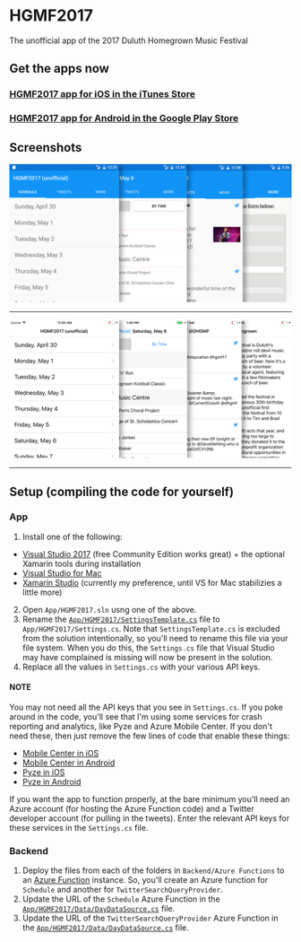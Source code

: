 # HGMF2017
The unofficial app of the 2017 Duluth Homegrown Music Festival

## Get the apps now

### [HGMF2017 app for iOS in the iTunes Store](https://itunes.apple.com/us/app/hgmf2017-unofficial/id1229131015)

### [HGMF2017 app for Android in the Google Play Store](https://play.google.com/store/apps/details?id=com.joesauve.duluthhomegrown2017)

## Screenshots

![](Screenshots/featureimage.png)

<hr>

![](Screenshots/featureimage-IOS.png)

<hr>

## Setup (compiling the code for yourself)

### App
1. Install one of the following: 
  - [Visual Studio 2017](https://www.visualstudio.com/downloads/) (free Community Edition works great) + the optional Xamarin tools during installation
  - [Visual Studio for Mac](https://www.visualstudio.com/vs/visual-studio-mac/)
  - [Xamarin Studio](https://www.xamarin.com/download) (currently my preference, until VS for Mac stabilizies a little more)
2. Open `App/HGMF2017.sln` usng one of the above.
2. Rename the [`App/HGMF2017/SettingsTemplate.cs`](https://github.com/jsauve/HGMF2017/blob/6a3a991056ab4ac1f7f03732ad21a6a800f48dfb/App/HGMF2017/SettingsTemplate.cs) file to `App/HGMF2017/Settings.cs`. Note that `SettingsTemplate.cs` is excluded from the solution intentionally, so you'll need to rename this file via your file system. When you do this, the `Settings.cs` file that Visual Studio may have complained is missing will now be present in the solution.
3. Replace all the values in `Settings.cs` with your various API keys. 

#### NOTE
You may not need all the API keys that you see in `Settings.cs`. If you poke around in the code, you'll see that I'm using some services for crash reporting and analytics, like Pyze and Azure Mobile Center. If you don't need these, then just remove the few lines of code that enable these things:
- [Mobile Center in iOS](https://github.com/jsauve/HGMF2017/blob/6a3a991056ab4ac1f7f03732ad21a6a800f48dfb/App/HGMF2017.iOS/AppDelegate.cs#L19)
- [Mobile Center in Android](https://github.com/jsauve/HGMF2017/blob/6a3a991056ab4ac1f7f03732ad21a6a800f48dfb/App/HGMF2017.Droid/MainActivity.cs#L21)
- [Pyze in iOS](https://github.com/jsauve/HGMF2017/blob/6a3a991056ab4ac1f7f03732ad21a6a800f48dfb/App/HGMF2017.iOS/AppDelegate.cs#L38)
- [Pyze in Android](https://github.com/jsauve/HGMF2017/blob/6a3a991056ab4ac1f7f03732ad21a6a800f48dfb/App/HGMF2017.Droid/MainActivity.cs#L22)

If you want the app to function properly, at the bare minimum you'll need an Azure account (for hosting the Azure Function code) and a Twitter developer account (for pulling in the tweets). Enter the relevant API keys for these services in the `Settings.cs` file.


### Backend
1. Deploy the files from each of the folders in `Backend/Azure Functions` to an [Azure Function](https://azure.microsoft.com/en-us/services/functions/) instance. So, you'll create an Azure function for `Schedule` and another for `TwitterSearchQueryProvider`.
2. Update the URL of the `Schedule` Azure Function in the [`App/HGMF2017/Data/DayDataSource.cs`](https://github.com/jsauve/HGMF2017/blob/6a3a991056ab4ac1f7f03732ad21a6a800f48dfb/App/HGMF2017/Data/DayDataSource.cs#L25) file.
2. Update the URL of the `TwitterSearchQueryProvider` Azure Function in the [`App/HGMF2017/Data/DayDataSource.cs`](https://github.com/jsauve/HGMF2017/blob/6a3a991056ab4ac1f7f03732ad21a6a800f48dfb/App/HGMF2017/ViewModels/TweetsViewModel.cs#L115) file.
